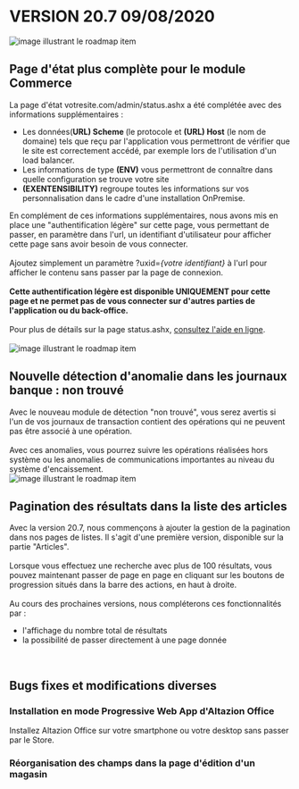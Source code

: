 <div class='releaseNotesVersion'>
<div class='titreEtDate'><h1>VERSION 20.7 <span class='date-release'>09/08/2020</span></h1></div>
<div class='releasesImportantes'>
<!-- item 14780 -->
<div class='roadmapItem'>
<div class='image'><img src='https://altazion.blob.core.windows.net/public/roadmap/roadmap-14780-1.png' alt='image illustrant le roadmap item' /></div>
<div class='titre'><h2>Page d'état plus complète pour le module Commerce</h2></div>
<div class='description'><span>La page d'état votresite.com/admin/status.ashx a été complétée avec des informations supplémentaires :<br></span><div><ul><li><span style="font-weight:inherit;">Les données(</span><span style=""><b>URL) Scheme </b></span><span style="font-weight:inherit;">(le protocole et </span><span style=""><b>(URL) Host</b></span><span style="font-weight:inherit;"> (le nom de domaine) tels que reçu par l'application vous permettront de vérifier que le site est correctement accédé, par exemple lors de l'utilisation d'un load balancer.</span></li><li>Les informations de type <b>(ENV)</b> vous permettront de connaître dans quelle configuration se trouve votre site</li><li><b>(EXENTENSIBILITY)</b> regroupe toutes les informations sur vos personnalisation dans le cadre d'une installation OnPremise.</li></ul></div><div>En complément de ces informations supplémentaires, nous avons mis en place une &quot;authentification légère&quot; sur cette page, vous permettant de passer, en paramètre dans l'url, un identifiant d'utilisateur pour afficher cette page sans avoir besoin de vous connecter.&nbsp;</div><div><br></div><div>Ajoutez simplement un paramètre ?uxid=<i>{votre identifiant}</i>&nbsp;à l'url pour afficher le contenu sans passer par la page de connexion.</div><div><br></div><div><div style="box-sizing:border-box;"><b style="box-sizing:border-box;">Cette authentification légère est disponible UNIQUEMENT pour cette page et ne permet pas de vous connecter sur d'autres parties de l'application ou du back-office.</b></div><div style="box-sizing:border-box;"><br style="box-sizing:border-box;background-color:rgb(245, 245, 245);"></div></div><div><span style="font-weight:inherit;">Pour plus de détails sur la page status.ashx, <a href="https://aide.altazion.com/fr-fr/administration/commerce/statusashx.html">consultez l'aide en ligne</a>.</span><br></div><br></div>
</div>
<!-- item 14821 -->
<div class='roadmapItem'>
<div class='image'><img src='' alt='image illustrant le roadmap item' /></div>
<div class='titre'><h2>Nouvelle détection d'anomalie dans les journaux banque : non trouvé</h2></div>
<div class='description'><div>Avec le nouveau module de détection &quot;non trouvé&quot;, vous serez avertis si l'un de vos journaux de transaction contient des opérations qui ne peuvent pas être associé à une opération.&nbsp;</div><div><br></div><div>Avec ces anomalies, vous pourrez suivre les opérations réalisées hors système ou les anomalies de communications importantes au niveau du système d'encaissement.</div></div>
</div>
<!-- item 14535 -->
<div class='roadmapItem'>
<div class='image'><img src='https://altazion.blob.core.windows.net/public/roadmap/20-7-pagination.png' alt='image illustrant le roadmap item' /></div>
<div class='titre'><h2>Pagination des résultats dans la liste des articles</h2></div>
<div class='description'><div>Avec la version 20.7, nous commençons à ajouter la gestion de la pagination dans nos pages de listes. Il s'agit d'une première version, disponible sur la partie &quot;Articles&quot;.</div><div><br></div><div>Lorsque vous effectuez une recherche avec plus de 100 résultats, vous pouvez maintenant passer de page en page en cliquant sur les boutons de progression situés dans la barre des actions, en haut à droite.&nbsp;</div><div><br></div><div>Au cours des prochaines versions, nous compléterons ces fonctionnalités par :</div><div><ul><li>l'affichage du nombre total de résultats</li><li>la possibilité de passer directement à une page donnée</li></ul></div><div><br></div></div>
</div>
</div>
<h2>Bugs fixes et modifications diverses</h2>
<div class='bugsEtMod'>
<div class='correctionsOuMod'>
<div class='titre'><h3>Installation en mode Progressive Web App d'Altazion Office</h3></div>
<div class='description'><div>Installez Altazion Office sur votre smartphone ou votre desktop sans passer par le Store.&nbsp;</div></div>
</div>
<div class='correctionsOuMod'>
<div class='titre'><h3>Réorganisation des champs dans la page d'édition d'un magasin</h3></div>
</div>
</div>
</div>

